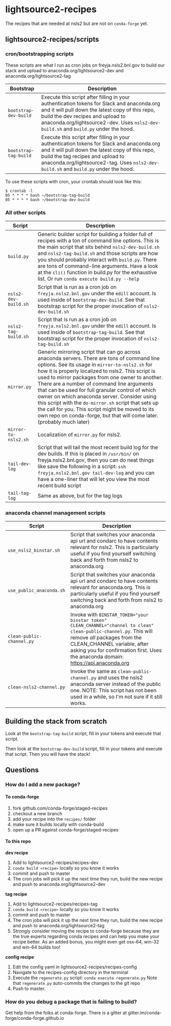 # lightsource2-recipes
The recipes that are needed at nsls2 but are not on `conda-forge` yet.

## lightsource2-recipes/scripts

### cron/bootstrapping scripts
These scripts are what I run as cron jobs on freyja.nsls2.bnl.gov to build our
stack and upload to anaconda.org/lightsource2-dev and anaconda.org/lightsource2-tag

Bootstrap | Description
--- | ---
`bootstrap-dev-build` | Execute this script after filling in your authentication tokens for Slack and anaconda.org and it will pull down the latest copy of this repo, build the dev recipes and upload to anaconda.org/lightsource2-dev. Uses `nsls2-dev-build.sh` and `build.py` under the hood.
`bootstrap-tag-build` | Execute this script after filling in your authentication tokens for Slack and anaconda.org and it will pull down the latest copy of this repo, build the tag recipes and upload to anaconda.org/lightsource2-tag. Uses `nsls2-dev-build.sh` and `build.py` under the hood.

To use these scripts with cron, your crontab should look like this:
```
$ crontab -l
05 * * * * bash ~/bootstrap-tag-build
05 * * * * bash ~/bootstrap-dev-build
```

### All other scripts

Script | Description
--- | ---
`build.py` | Generic builder script for building a folder full of recipes with a ton of command line options.  This is the main script that sits behind `nsls2-dev-build.sh` and `nsls2-tag-build.sh` and those scripts are how you should probably interact with `build.py`. There are tons of command-line arguments. Have a look at the `cli()` function in build.py for the exhaustive list. Or run `conda execute build.py --help`
`nsls2-dev-build.sh` | Script that is run as a cron job on `freyja.nsls2.bnl.gov` under the `edill` account. Is used inside of `bootstrap-dev-build`. See that bootstrap script for the proper invocation of `nsls2-dev-build.sh`
`nsls2-tag-build.sh` | Script that is run as a cron job on `freyja.nsls2.bnl.gov` under the `edill` account. Is used inside of `bootstrap-tag-build`. See that bootstrap script for the proper invocation of `nsls2-tag-build.sh`
`mirror.py` | Generic mirroring script that can go across anaconda servers.  There are tons of command line options.  See its usage in `mirror-to-nsls2.sh` for how it is properly localized to nsls2. This script is used to mirror packages from one owner to another. There are a number of command line arguments that can be used for full granular control of which owner on which anaconda server. Consider using this script with the `do-mirror.sh` script that sets up the call for you. This script might be moved to its own repo on conda-forge, but that will come later. (probably much later)
`mirror-to-nsls2.sh` | Localization of `mirror.py` for nsls2.
`tail-dev-log` | Script that will tail the most recent build log for the dev builds. If this is placed in `/usr/bin/` on freyja.nsls2.bnl.gov, then you can do neat things like save the following in a script: `ssh freyja.nsls2.bnl.gov tail-dev-log` and you can have a one-liner that will let you view the most recent build script
`tail-tag-log` | Same as above, but for the tag logs

### anaconda channel management scripts

Script | Description
--- | ---
`use_nsls2_binstar.sh` | Script that switches your anaconda api url and condarc to have contents relevant for nsls2. This is particularly useful if you find yourself switching back and forth from nsls2 to anaconda.org
`use_public_anaconda.sh` | Script that switches your anaconda api url and condarc to have contents relevant for anaconda.org. This is particularly useful if you find yourself switching back and forth from nsls2 to anaconda.org
`clean-public-channel.py` | Invoke with `BINSTAR_TOKEN="your binstar token" CLEAN_CHANNEL="channel to clean" clean-public-channel.py`.  This will remove *all* packages from the CLEAN_CHANNEL variable, after asking you for confirmation first.  Uses the anaconda domain: https://api.anaconda.org
`clean-nsls2-channel.py` | Invoke the same as `clean-public-channel.py` and uses the nsls2 anaconda server instead of the public one. NOTE: This script has not been used in a while, so I'm not sure if it still works.

## Building the stack from scratch

Look at the `bootstrap-tag-build` script, fill in your tokens and execute that script.

Then look at the `bootstrap-dev-build` script, fill in your tokens and execute that script.  Then you will have the stack!


## Questions

### How do I add a new package?

#### To conda-forge

1. fork github.com/conda-forge/staged-recipes
1. checkout a new branch
1. add your recipe into the `recipes/` folder
1. make sure it builds locally with conda-build
1. open up a PR against conda-forge/staged-recipes

#### To this repo

**dev recipe**

1. Add to lightsource2-recipes/recipes-dev
1. `conda build <recipe>` locally so you know it works
1. commit and push to master
1. The cron jobs will pick it up the next time they run, build the new recipe
   and push to anaconda.org/lightsource2-dev

**tag recipe**

1. Add to lightsource2-recipes/recipes-tag
1. `conda build <recipe>` locally so you know it works
1. commit and push to master
1. The cron jobs will pick it up the next time they run, build the new recipe
   and push to anaconda.org/lightsource2-tag
1. Strongly consider moving the recipe to conda-forge because they are the true
   experts regarding conda recipes and can help you make your recipe better.
   As an added bonus, you might even get osx-64, win-32 and win-64 builds too!

**config recipe**
1. Edit the config yaml in lightsource2-recipes/recipes-config
1. Navigate to the recipes-config directory in the terminal
1. Execute the `regenerate.py` script: `conda execute regenerate.py` Note that
   `regenerate.py` auto-commits the changes to the git repo
1. Push to master.

### How do you debug a package that is failing to build?
Get help from the folks at conda-forge. There is a gitter at gitter.im/conda-forge/conda-forge.github.io
